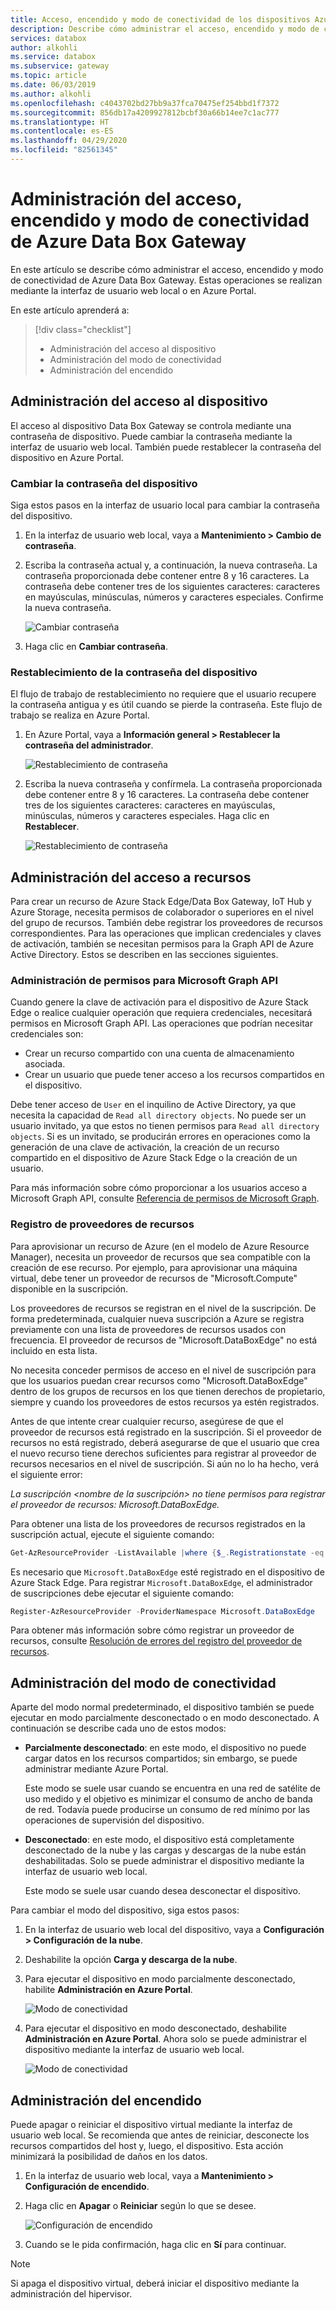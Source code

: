 ```yaml
---
title: Acceso, encendido y modo de conectividad de los dispositivos Azure Data Box Gateway
description: Describe cómo administrar el acceso, encendido y modo de conectividad del dispositivo Azure Data Box Gateway que ayuda a transferir datos a Azure
services: databox
author: alkohli
ms.service: databox
ms.subservice: gateway
ms.topic: article
ms.date: 06/03/2019
ms.author: alkohli
ms.openlocfilehash: c4043702bd27bb9a37fca70475ef254bbd1f7372
ms.sourcegitcommit: 856db17a4209927812bcbf30a66b14ee7c1ac777
ms.translationtype: HT
ms.contentlocale: es-ES
ms.lasthandoff: 04/29/2020
ms.locfileid: "82561345"
---
```

# <a name="manage-access-power-and-connectivity-mode-for-your-azure-data-box-gateway"></a>Administración del acceso, encendido y modo de conectividad de Azure Data Box Gateway

En este artículo se describe cómo administrar el acceso, encendido y modo de conectividad de Azure Data Box Gateway. Estas operaciones se realizan mediante la interfaz de usuario web local o en Azure Portal. 

En este artículo aprenderá a:

> [!div class="checklist"]
> * Administración del acceso al dispositivo
> * Administración del modo de conectividad
> * Administración del encendido

## <a name="manage-device-access"></a>Administración del acceso al dispositivo

El acceso al dispositivo Data Box Gateway se controla mediante una contraseña de dispositivo. Puede cambiar la contraseña mediante la interfaz de usuario web local. También puede restablecer la contraseña del dispositivo en Azure Portal.

### <a name="change-device-password"></a>Cambiar la contraseña del dispositivo

Siga estos pasos en la interfaz de usuario local para cambiar la contraseña del dispositivo.

1. En la interfaz de usuario web local, vaya a **Mantenimiento > Cambio de contraseña**.
2. Escriba la contraseña actual y, a continuación, la nueva contraseña. La contraseña proporcionada debe contener entre 8 y 16 caracteres. La contraseña debe contener tres de los siguientes caracteres: caracteres en mayúsculas, minúsculas, números y caracteres especiales. Confirme la nueva contraseña.

    ![Cambiar contraseña](media/data-box-gateway-manage-access-power-connectivity-mode/change-password-1.png)

3. Haga clic en **Cambiar contraseña**.
 
### <a name="reset-device-password"></a>Restablecimiento de la contraseña del dispositivo

El flujo de trabajo de restablecimiento no requiere que el usuario recupere la contraseña antigua y es útil cuando se pierde la contraseña. Este flujo de trabajo se realiza en Azure Portal.

1. En Azure Portal, vaya a **Información general > Restablecer la contraseña del administrador**.

    ![Restablecimiento de contraseña](media/data-box-gateway-manage-access-power-connectivity-mode/reset-password-1.png)

 
2. Escriba la nueva contraseña y confírmela. La contraseña proporcionada debe contener entre 8 y 16 caracteres. La contraseña debe contener tres de los siguientes caracteres: caracteres en mayúsculas, minúsculas, números y caracteres especiales. Haga clic en **Restablecer**.

    ![Restablecimiento de contraseña](media/data-box-gateway-manage-access-power-connectivity-mode/reset-password-2.png)

## <a name="manage-resource-access"></a>Administración del acceso a recursos

Para crear un recurso de Azure Stack Edge/Data Box Gateway, IoT Hub y Azure Storage, necesita permisos de colaborador o superiores en el nivel del grupo de recursos. También debe registrar los proveedores de recursos correspondientes. Para las operaciones que implican credenciales y claves de activación, también se necesitan permisos para la Graph API de Azure Active Directory. Estos se describen en las secciones siguientes.

### <a name="manage-microsoft-graph-api-permissions"></a>Administración de permisos para Microsoft Graph API

Cuando genere la clave de activación para el dispositivo de Azure Stack Edge o realice cualquier operación que requiera credenciales, necesitará permisos en Microsoft Graph API. Las operaciones que podrían necesitar credenciales son:

-  Crear un recurso compartido con una cuenta de almacenamiento asociada.
-  Crear un usuario que puede tener acceso a los recursos compartidos en el dispositivo.

Debe tener acceso de `User` en el inquilino de Active Directory, ya que necesita la capacidad de `Read all directory objects`. No puede ser un usuario invitado, ya que estos no tienen permisos para `Read all directory objects`. Si es un invitado, se producirán errores en operaciones como la generación de una clave de activación, la creación de un recurso compartido en el dispositivo de Azure Stack Edge o la creación de un usuario.

Para más información sobre cómo proporcionar a los usuarios acceso a Microsoft Graph API, consulte [Referencia de permisos de Microsoft Graph](https://docs.microsoft.com/graph/permissions-reference).

### <a name="register-resource-providers"></a>Registro de proveedores de recursos

Para aprovisionar un recurso de Azure (en el modelo de Azure Resource Manager), necesita un proveedor de recursos que sea compatible con la creación de ese recurso. Por ejemplo, para aprovisionar una máquina virtual, debe tener un proveedor de recursos de "Microsoft.Compute" disponible en la suscripción.
 
Los proveedores de recursos se registran en el nivel de la suscripción. De forma predeterminada, cualquier nueva suscripción a Azure se registra previamente con una lista de proveedores de recursos usados con frecuencia. El proveedor de recursos de "Microsoft.DataBoxEdge" no está incluido en esta lista.

No necesita conceder permisos de acceso en el nivel de suscripción para que los usuarios puedan crear recursos como "Microsoft.DataBoxEdge" dentro de los grupos de recursos en los que tienen derechos de propietario, siempre y cuando los proveedores de estos recursos ya estén registrados.

Antes de que intente crear cualquier recurso, asegúrese de que el proveedor de recursos está registrado en la suscripción. Si el proveedor de recursos no está registrado, deberá asegurarse de que el usuario que crea el nuevo recurso tiene derechos suficientes para registrar al proveedor de recursos necesarios en el nivel de suscripción. Si aún no lo ha hecho, verá el siguiente error:

*La suscripción \<nombre de la suscripción> no tiene permisos para registrar el proveedor de recursos: Microsoft.DataBoxEdge.*


Para obtener una lista de los proveedores de recursos registrados en la suscripción actual, ejecute el siguiente comando:

```PowerShell
Get-AzResourceProvider -ListAvailable |where {$_.Registrationstate -eq "Registered"}
```

Es necesario que `Microsoft.DataBoxEdge` esté registrado en el dispositivo de Azure Stack Edge. Para registrar `Microsoft.DataBoxEdge`, el administrador de suscripciones debe ejecutar el siguiente comando:

```PowerShell
Register-AzResourceProvider -ProviderNamespace Microsoft.DataBoxEdge
```

Para obtener más información sobre cómo registrar un proveedor de recursos, consulte [Resolución de errores del registro del proveedor de recursos](https://docs.microsoft.com/azure/azure-resource-manager/resource-manager-register-provider-errors).

## <a name="manage-connectivity-mode"></a>Administración del modo de conectividad

Aparte del modo normal predeterminado, el dispositivo también se puede ejecutar en modo parcialmente desconectado o en modo desconectado. A continuación se describe cada uno de estos modos:

- **Parcialmente desconectado**: en este modo, el dispositivo no puede cargar datos en los recursos compartidos; sin embargo, se puede administrar mediante Azure Portal.

    Este modo se suele usar cuando se encuentra en una red de satélite de uso medido y el objetivo es minimizar el consumo de ancho de banda de red. Todavía puede producirse un consumo de red mínimo por las operaciones de supervisión del dispositivo.

- **Desconectado**: en este modo, el dispositivo está completamente desconectado de la nube y las cargas y descargas de la nube están deshabilitadas. Solo se puede administrar el dispositivo mediante la interfaz de usuario web local.

    Este modo se suele usar cuando desea desconectar el dispositivo.

Para cambiar el modo del dispositivo, siga estos pasos:

1. En la interfaz de usuario web local del dispositivo, vaya a **Configuración > Configuración de la nube**.
2. Deshabilite la opción **Carga y descarga de la nube**.
3. Para ejecutar el dispositivo en modo parcialmente desconectado, habilite **Administración en Azure Portal**.

    ![Modo de conectividad](media/data-box-gateway-manage-access-power-connectivity-mode/connectivity-mode-1.png)
 
4. Para ejecutar el dispositivo en modo desconectado, deshabilite **Administración en Azure Portal**. Ahora solo se puede administrar el dispositivo mediante la interfaz de usuario web local.

    ![Modo de conectividad](media/data-box-gateway-manage-access-power-connectivity-mode/connectivity-mode-2.png)

## <a name="manage-power"></a>Administración del encendido

Puede apagar o reiniciar el dispositivo virtual mediante la interfaz de usuario web local. Se recomienda que antes de reiniciar, desconecte los recursos compartidos del host y, luego, el dispositivo. Esta acción minimizará la posibilidad de daños en los datos.

1. En la interfaz de usuario web local, vaya a **Mantenimiento > Configuración de encendido**.
2. Haga clic en **Apagar** o **Reiniciar** según lo que se desee.

    ![Configuración de encendido](media/data-box-gateway-manage-access-power-connectivity-mode/shut-down-restart-1.png)

3. Cuando se le pida confirmación, haga clic en **Sí** para continuar.

> [!NOTE]
> Si apaga el dispositivo virtual, deberá iniciar el dispositivo mediante la administración del hipervisor.
